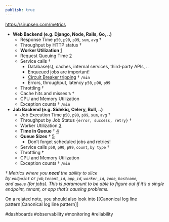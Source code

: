```yaml
---
publish: true
---
```

https://sirupsen.com/metrics

-   **Web Backend (e.g. Django, Node, Rails, Go, ..)**
    -   Response Time `p50`, `p90`, `p99`, `sum`, `avg` †
    -   Throughput by HTTP status †
    -   **Worker Utilization** [1](https://sirupsen.com/metrics#user-content-fn-web-utilization)
    -   Request Queuing Time [2](https://sirupsen.com/metrics#user-content-fn-web-queue)
    -   Service calls †
        -   Database(s), caches, internal services, third-party APIs, ..
        -   Enqueued jobs are important!
        -   [Circuit Breaker tripping](https://sirupsen.com/napkin/problem-11-circuit-breakers) † `/min`
        -   Errors, throughput, latency `p50`, `p90`, `p99`
    -   Throttling †
    -   Cache hits and misses `%` †
    -   CPU and Memory Utilization
    -   Exception counts † `/min`
-   **Job Backend (e.g. Sidekiq, Celery, Bull, ..)**
    -   Job Execution Time `p50`, `p90`, `p99`, `sum`, `avg` †
    -   Throughput by Job Status `{error, success, retry}` †
    -   Worker Utilization [3](https://sirupsen.com/metrics#user-content-fn-job-utilization)
    -   **Time in Queue** † [4](https://sirupsen.com/metrics#user-content-fn-job-time-in-queue)
    -   **Queue Sizes** † [5](https://sirupsen.com/metrics#user-content-fn-job-queue-size)
        -   Don’t forget scheduled jobs and retries!
    -   Service calls `p50`, `p90`, `p99`, `count`, `by type` †
    -   Throttling †
    -   CPU and Memory Utilization
    -   Exception counts † `/min`

_† Metrics where you **need** the ability to slice by `endpoint` or `job`,`tenant_id`, `app_id`, `worker_id`, `zone`, `hostname`, and `queue` (for jobs). This is paramount to be able to figure out if it’s a single endpoint, tenant, or app that’s causing problems._

On a related note, you should also look into [[Canonical log line pattern|Canonical log line pattern]]

#dashboards #observability #monitoring #reliability